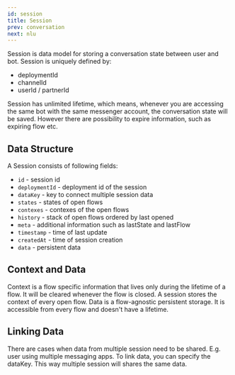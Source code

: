 ```yaml
---
id: session
title: Session
prev: conversation
next: nlu
---
```


Session is data model for storing a conversation state between user and bot. Session is uniquely defined by:

- deploymentId
- channelId
- userId / partnerId

Session has unlimited lifetime, which means, whenever you are accessing the same bot with the same messenger account, the conversation state will be saved. However there are possibility to expire information, such as expiring flow etc.

## Data Structure

A Session consists of following fields:

- `id` - session id
- `deploymentId` - deployment id of the session
- `dataKey` - key to connect multiple session data
- `states` - states of open flows
- `contexes` - contexes of the open flows
- `history` - stack of open flows ordered by last opened
- `meta` - additional information such as lastState and lastFlow
- `timestamp` - time of last update
- `createdAt` - time of session creation
- `data` - persistent data

## Context and Data

Context is a flow specific information that lives only during the lifetime of a flow. It will be cleared whenever the flow is closed. A session stores the context of every open flow. Data is a flow-agnostic persistent storage. It is accessible from every flow and doesn't have a lifetime.

## Linking Data

There are cases when data from multiple session need to be shared. E.g. user using multiple messaging apps. To link data, you can specify the dataKey. This way multiple session will shares the same data.
